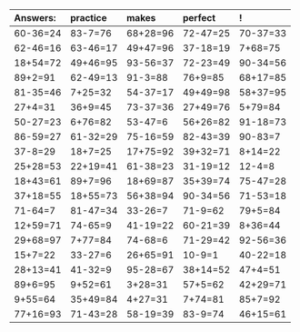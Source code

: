 | Answers: | practice | makes | perfect | ! |
| :--- | :--- | :--- | :--- | :--- |
| 60-36=24 | 83-7=76 | 68+28=96 | 72-47=25 | 70-37=33 | 
| 62-46=16 | 63-46=17 | 49+47=96 | 37-18=19 | 7+68=75 | 
| 18+54=72 | 49+46=95 | 93-56=37 | 72-23=49 | 90-34=56 | 
| 89+2=91 | 62-49=13 | 91-3=88 | 76+9=85 | 68+17=85 | 
| 81-35=46 | 7+25=32 | 54-37=17 | 49+49=98 | 58+37=95 | 
| 27+4=31 | 36+9=45 | 73-37=36 | 27+49=76 | 5+79=84 | 
| 50-27=23 | 6+76=82 | 53-47=6 | 56+26=82 | 91-18=73 | 
| 86-59=27 | 61-32=29 | 75-16=59 | 82-43=39 | 90-83=7 | 
| 37-8=29 | 18+7=25 | 17+75=92 | 39+32=71 | 8+14=22 | 
| 25+28=53 | 22+19=41 | 61-38=23 | 31-19=12 | 12-4=8 | 
| 18+43=61 | 89+7=96 | 18+69=87 | 35+39=74 | 75-47=28 | 
| 37+18=55 | 18+55=73 | 56+38=94 | 90-34=56 | 71-53=18 | 
| 71-64=7 | 81-47=34 | 33-26=7 | 71-9=62 | 79+5=84 | 
| 12+59=71 | 74-65=9 | 41-19=22 | 60-21=39 | 8+36=44 | 
| 29+68=97 | 7+77=84 | 74-68=6 | 71-29=42 | 92-56=36 | 
| 15+7=22 | 33-27=6 | 26+65=91 | 10-9=1 | 40-22=18 | 
| 28+13=41 | 41-32=9 | 95-28=67 | 38+14=52 | 47+4=51 | 
| 89+6=95 | 9+52=61 | 3+28=31 | 57+5=62 | 42+29=71 | 
| 9+55=64 | 35+49=84 | 4+27=31 | 7+74=81 | 85+7=92 | 
| 77+16=93 | 71-43=28 | 58-19=39 | 83-9=74 | 46+15=61 | 
